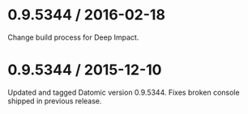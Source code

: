 0.9.5344 / 2016-02-18
=====================

Change build process for Deep Impact.


0.9.5344 / 2015-12-10
=====================

Updated and tagged Datomic version 0.9.5344.
Fixes broken console shipped in previous release.
